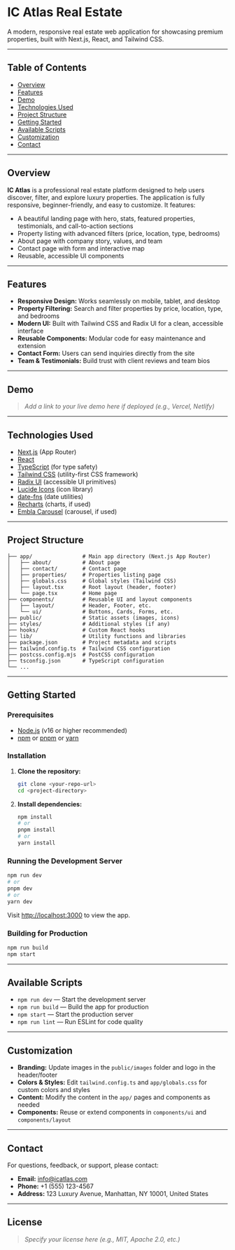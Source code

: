 # IC Atlas Real Estate

A modern, responsive real estate web application for showcasing premium properties, built with Next.js, React, and Tailwind CSS.

---

## Table of Contents
- [Overview](#overview)
- [Features](#features)
- [Demo](#demo)
- [Technologies Used](#technologies-used)
- [Project Structure](#project-structure)
- [Getting Started](#getting-started)
- [Available Scripts](#available-scripts)
- [Customization](#customization)
- [Contact](#contact)

---

## Overview

**IC Atlas** is a professional real estate platform designed to help users discover, filter, and explore luxury properties. The application is fully responsive, beginner-friendly, and easy to customize. It features:
- A beautiful landing page with hero, stats, featured properties, testimonials, and call-to-action sections
- Property listing with advanced filters (price, location, type, bedrooms)
- About page with company story, values, and team
- Contact page with form and interactive map
- Reusable, accessible UI components

---

## Features
- **Responsive Design:** Works seamlessly on mobile, tablet, and desktop
- **Property Filtering:** Search and filter properties by price, location, type, and bedrooms
- **Modern UI:** Built with Tailwind CSS and Radix UI for a clean, accessible interface
- **Reusable Components:** Modular code for easy maintenance and extension
- **Contact Form:** Users can send inquiries directly from the site
- **Team & Testimonials:** Build trust with client reviews and team bios

---

## Demo

> _Add a link to your live demo here if deployed (e.g., Vercel, Netlify)_

---

## Technologies Used
- [Next.js](https://nextjs.org/) (App Router)
- [React](https://react.dev/)
- [TypeScript](https://www.typescriptlang.org/) (for type safety)
- [Tailwind CSS](https://tailwindcss.com/) (utility-first CSS framework)
- [Radix UI](https://www.radix-ui.com/) (accessible UI primitives)
- [Lucide Icons](https://lucide.dev/) (icon library)
- [date-fns](https://date-fns.org/) (date utilities)
- [Recharts](https://recharts.org/) (charts, if used)
- [Embla Carousel](https://www.embla-carousel.com/) (carousel, if used)

---

## Project Structure

```
├── app/                # Main app directory (Next.js App Router)
│   ├── about/          # About page
│   ├── contact/        # Contact page
│   ├── properties/     # Properties listing page
│   ├── globals.css     # Global styles (Tailwind CSS)
│   ├── layout.tsx      # Root layout (header, footer)
│   └── page.tsx        # Home page
├── components/         # Reusable UI and layout components
│   ├── layout/         # Header, Footer, etc.
│   └── ui/             # Buttons, Cards, Forms, etc.
├── public/             # Static assets (images, icons)
├── styles/             # Additional styles (if any)
├── hooks/              # Custom React hooks
├── lib/                # Utility functions and libraries
├── package.json        # Project metadata and scripts
├── tailwind.config.ts  # Tailwind CSS configuration
├── postcss.config.mjs  # PostCSS configuration
├── tsconfig.json       # TypeScript configuration
└── ...
```

---

## Getting Started

### Prerequisites
- [Node.js](https://nodejs.org/) (v16 or higher recommended)
- [npm](https://www.npmjs.com/) or [pnpm](https://pnpm.io/) or [yarn](https://yarnpkg.com/)

### Installation
1. **Clone the repository:**
   ```bash
   git clone <your-repo-url>
   cd <project-directory>
   ```
2. **Install dependencies:**
   ```bash
   npm install
   # or
   pnpm install
   # or
   yarn install
   ```

### Running the Development Server
```bash
npm run dev
# or
pnpm dev
# or
yarn dev
```
Visit [http://localhost:3000](http://localhost:3000) to view the app.

### Building for Production
```bash
npm run build
npm start
```

---

## Available Scripts
- `npm run dev` — Start the development server
- `npm run build` — Build the app for production
- `npm start` — Start the production server
- `npm run lint` — Run ESLint for code quality

---

## Customization
- **Branding:** Update images in the `public/images` folder and logo in the header/footer
- **Colors & Styles:** Edit `tailwind.config.ts` and `app/globals.css` for custom colors and styles
- **Content:** Modify the content in the `app/` pages and components as needed
- **Components:** Reuse or extend components in `components/ui` and `components/layout`

---

## Contact
For questions, feedback, or support, please contact:

- **Email:** info@icatlas.com
- **Phone:** +1 (555) 123-4567
- **Address:** 123 Luxury Avenue, Manhattan, NY 10001, United States

---

## License
> _Specify your license here (e.g., MIT, Apache 2.0, etc.)_ 
